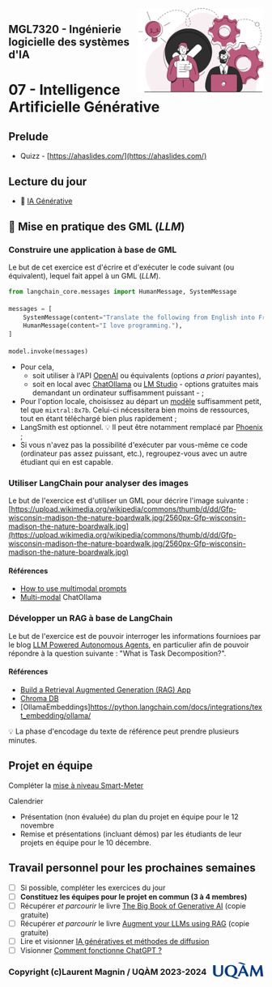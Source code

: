 <img style="float: right;" src="../../images/component_engineering.svg" alt="EngineeringAISystems" width="250"/>

## MGL7320 - Ingénierie logicielle des systèmes d'IA
# 07 - Intelligence Artificielle Générative

## Prelude

- Quizz - [https://ahaslides.com/](https://ahaslides.com/)

## Lecture du jour

- :book: [IA Générative](./07_gen_ai.pdf)

## :pencil: Mise en pratique des GML (_LLM_)

### Construire une application à base de GML

Le but de cet exercice est d'écrire et d'exécuter le code suivant (ou équivalent), lequel fait appel à un GML (_LLM_).

```python
from langchain_core.messages import HumanMessage, SystemMessage

messages = [
    SystemMessage(content="Translate the following from English into French"),
    HumanMessage(content="I love programming."),
]

model.invoke(messages)
```

- Pour cela, 
    - soit utiliser à l'API [OpenAI](https://python.langchain.com/docs/tutorials/llm_chain/) ou équivalents (options _a priori_ payantes), 
    - soit en local avec [ChatOllama](https://python.langchain.com/docs/integrations/chat/ollama/) ou [LM Studio](https://lmstudio.ai) - options gratuites mais demandant un ordinateur suffisamment puissant - ;
- Pour l'option locale, choisissez au départ un [modèle](https://ollama.com/library) suffisamment petit, tel que `mixtral:8x7b`. Celui-ci nécessitera bien moins de ressources, tout en étant téléchargé bien plus rapidement ; 
- LangSmith est optionnel. :bulb: Il peut être notamment remplacé par [Phoenix](https://phoenix.arize.com) ;
- Si vous n'avez pas la possibilité d'exécuter par vous-même ce code (ordinateur pas assez puissant, etc.), regroupez-vous avec un autre étudiant qui en est capable.

### Utiliser LangChain pour analyser des images

Le but de l'exercice est d'utiliser un GML pour décrire l'image suivante : 
[https://upload.wikimedia.org/wikipedia/commons/thumb/d/dd/Gfp-wisconsin-madison-the-nature-boardwalk.jpg/2560px-Gfp-wisconsin-madison-the-nature-boardwalk.jpg](https://upload.wikimedia.org/wikipedia/commons/thumb/d/dd/Gfp-wisconsin-madison-the-nature-boardwalk.jpg/2560px-Gfp-wisconsin-madison-the-nature-boardwalk.jpg)

#### Références 
- [How to use multimodal prompts](https://python.langchain.com/docs/how_to/multimodal_prompts/)
- [Multi-modal](https://python.langchain.com/docs/integrations/chat/ollama/#multi-modal) ChatOllama

### Développer un RAG à base de LangChain

Le but de l'exercice est de pouvoir interroger les informations fournioes par le blog [LLM Powered Autonomous Agents](https://lilianweng.github.io/posts/2023-06-23-agent/), en particulier afin de pouvoir répondre à la question suivante : "What is Task Decomposition?".

#### Références
- [Build a Retrieval Augmented Generation (RAG) App](https://python.langchain.com/docs/tutorials/rag/)
- [Chroma DB](https://github.com/chroma-core/chroma)
- [OllamaEmbeddings]https://python.langchain.com/docs/integrations/text_embedding/ollama/

:bulb: La phase d'encodage du texte de référence peut prendre plusieurs minutes.

## Projet en équipe

Compléter la [mise à niveau Smart-Meter](../projet_equipe.md) 

Calendrier
- Présentation (non évaluée) du plan du projet en équipe pour le 12 novembre
- Remise et présentations (incluant démos) par les étudiants de leur projets en équipe pour le 10 décembre.

## Travail personnel pour les prochaines semaines

- [ ] Si possible, compléter les exercices du jour
- [ ] **Constituez les équipes pour le projet en commun (3 à 4 membres)**
- [ ] Récupérer _et parcourir_ le livre [The Big Book of Generative AI](https://www.databricks.com/resources/ebook/big-book-generative-ai)  (copie gratuite)
- [ ] Récupérer _et parcourir_ le livre [Augment your LLMs using RAG](https://www.databricks.com/resources/ebook/train-llms-your-data) (copie gratuite)
- [ ] Lire et visionner [IA génératives et méthodes de diffusion](https://scienceetonnante.com/2023/01/13/stable-diffusion/)
- [ ] Visionner [Comment fonctionne ChatGPT ?](https://scienceetonnante.com/2023/04/14/comment-fonctionne-chatgpt/)

<img style="float: right;" align="right" src="../../images/uqam.png" alt="uqàm" width="100"/>

### Copyright (c)Laurent Magnin / UQÀM 2023-2024


